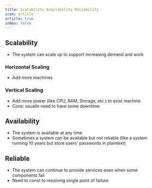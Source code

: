 ```yaml
---
title: Scalability Availability Reliability
icon: article
article: true
index: false
---
```

## Scalability

- The system can scale up to support increasing demand and work

### Horizontal Scaling

- Add more machines

### Vertical Scaling

- Add more power (like CPU, RAM, Storage, etc.) to exist machine
- Cons: usualle need to have some downtime

## Availability

- The system is available at any time
- Sometimes a system can be available but not reliable (like a system running 10 years but store users' passwords in plaintext)

## Reliable

- The system can continue to provide services even when some components fail
- Need to const to resolving single point of failure
